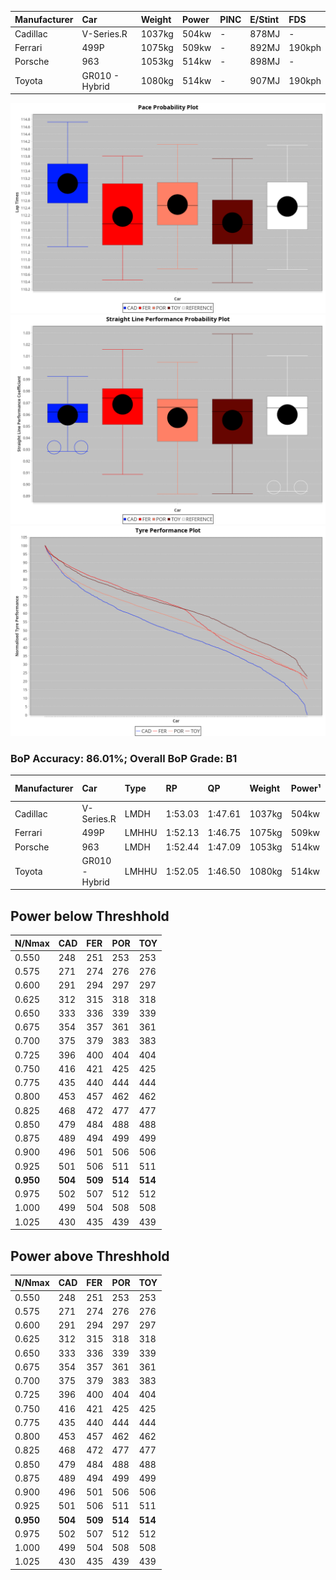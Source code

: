 |Manufacturer|Car|Weight|Power|PINC|E/Stint|FDS|
|:-|:-|:-|:-|:-|:-|:-|
|Cadillac|V-Series.R|1037kg|504kw|-|878MJ|-|
|Ferrari|499P|1075kg|509kw|-|892MJ|190kph|
|Porsche|963|1053kg|514kw|-|898MJ|-|
|Toyota|GR010 - Hybrid|1080kg|514kw|-|907MJ|190kph|

![PACECHART](./IMG/OFFICIAL.png)
![STRAIGHTLINEPERFORMANCECHART](./IMG/OFFICIAL_sp.png)
![TYREPERFORMANCECHART](./IMG/OFFICIAL_tw.png)

### BoP Accuracy: 86.01%; Overall BoP Grade: B1
|Manufacturer|Car|Type|RP|QP|Weight|Power¹|Threshhold|PINC|Power²|E/Stint|AVG Vmax|FDS|RDLC|L/Stint|BOP-Grade|ModelAccuracy|ModelPoints|Match%|
|:-|:-|:-|:-|:-|:-|:-|:-|:-|:-|:-|:-|:-|:-|:-|:-|:-|:-|:-|
|Cadillac|V-Series.R|LMDH|1:53.03|1:47.61|1037kg|504kw|0.0kph|-|504kw|878MJ|279.94kph|-|1.03|35|+D2|98.38%|1765|63.69%|
|Ferrari|499P|LMHHU|1:52.13|1:46.75|1075kg|509kw|0.0kph|-|509kw|892MJ|281.12kph|190kph|1.01|35|-A2|92.24%|2247|90.35%|
|Porsche|963|LMDH|1:52.44|1:47.09|1053kg|514kw|0.0kph|-|514kw|898MJ|280.51kph|-|1.01|34|~A1|96.81%|5438|100.00%|
|Toyota|GR010 - Hybrid|LMHHU|1:52.05|1:46.50|1080kg|514kw|0.0kph|-|514kw|907MJ|279.32kph|190kph|1.01|35|-B1|86.04%|1751|89.99%|

## Power below Threshhold
|N/Nmax|CAD|FER|POR|TOY|
|:-|:-|:-|:-|:-|
|0.550|248|251|253|253|
|0.575|271|274|276|276|
|0.600|291|294|297|297|
|0.625|312|315|318|318|
|0.650|333|336|339|339|
|0.675|354|357|361|361|
|0.700|375|379|383|383|
|0.725|396|400|404|404|
|0.750|416|421|425|425|
|0.775|435|440|444|444|
|0.800|453|457|462|462|
|0.825|468|472|477|477|
|0.850|479|484|488|488|
|0.875|489|494|499|499|
|0.900|496|501|506|506|
|0.925|501|506|511|511|
|**0.950**|**504**|**509**|**514**|**514**|
|0.975|502|507|512|512|
|1.000|499|504|508|508|
|1.025|430|435|439|439|

## Power above Threshhold
|N/Nmax|CAD|FER|POR|TOY|
|:-|:-|:-|:-|:-|
|0.550|248|251|253|253|
|0.575|271|274|276|276|
|0.600|291|294|297|297|
|0.625|312|315|318|318|
|0.650|333|336|339|339|
|0.675|354|357|361|361|
|0.700|375|379|383|383|
|0.725|396|400|404|404|
|0.750|416|421|425|425|
|0.775|435|440|444|444|
|0.800|453|457|462|462|
|0.825|468|472|477|477|
|0.850|479|484|488|488|
|0.875|489|494|499|499|
|0.900|496|501|506|506|
|0.925|501|506|511|511|
|**0.950**|**504**|**509**|**514**|**514**|
|0.975|502|507|512|512|
|1.000|499|504|508|508|
|1.025|430|435|439|439|

